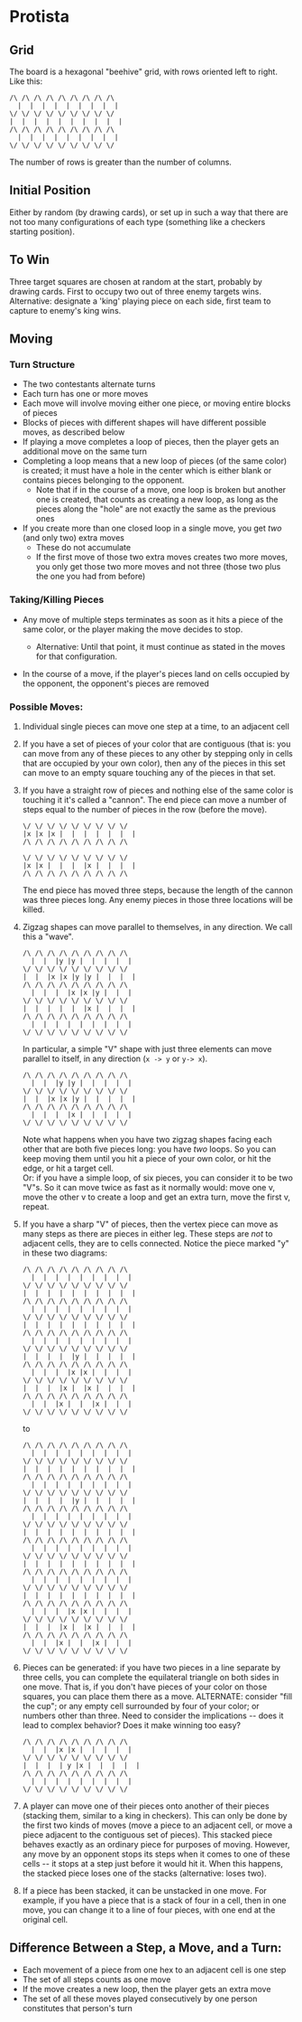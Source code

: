 # Protista  
## Grid  
The board is a hexagonal "beehive" grid, with rows oriented left to right.  
Like this:  
```
/\ /\ /\ /\ /\ /\ /\ /\ /\
  |  |  |  |  |  |  |  |  |
\/ \/ \/ \/ \/ \/ \/ \/ \/
|  |  |  |  |  |  |  |  |  |
/\ /\ /\ /\ /\ /\ /\ /\ /\
  |  |  |  |  |  |  |  |  |
\/ \/ \/ \/ \/ \/ \/ \/ \/
```
The number of rows is greater than the number of columns.  
## Initial Position  
Either by random (by drawing cards), or set up in such a way that there are not too many configurations of each type (something like a checkers starting position).

## To Win  
Three target squares are chosen at random at the start, probably by drawing cards. First to occupy two out of three enemy targets wins.  
Alternative: designate a 'king' playing piece on each side, first team to capture to enemy's king wins.

## Moving
### Turn Structure
- The two contestants alternate turns
- Each turn has one or more moves
- Each move will involve moving either one piece, or moving entire blocks of pieces
- Blocks of pieces with different shapes will have different possible moves, as described below
- If playing a move completes a loop of pieces, then the player gets an additional move on the same turn
- Completing a loop means that a new loop of pieces (of the same color) is created; it must have a hole in the center which is either blank or contains pieces belonging to the opponent.
  - Note that if in the course of a move, one loop is broken but another one is created, that counts as creating a new loop, as long as the pieces along the "hole" are not exactly the same as the previous ones
- If you create more than one closed loop in a single move, you get *two* (and only two) extra moves
  - These do not accumulate
  - If the first move of those two extra moves creates two more moves, you only get those two more moves and not three (those two plus the one you had from before)
### Taking/Killing Pieces
- Any move of multiple steps terminates as soon as it hits a piece of the same color, or the player making the move decides to stop.  
  - Alternative: Until that point, it must continue as stated in the moves for that configuration.

- In the course of a move, if the player's pieces land on cells occupied by the opponent, the opponent's pieces are removed

### Possible Moves:

1. Individual single pieces can move one step at a time, to an adjacent cell

2. If you have a set of pieces of your color that are contiguous (that is: you can move from any of these pieces to any other by stepping only in cells that are occupied by your own color), then any of the pieces in this set can move to an empty square touching any of the pieces in that set. 

3. If you have a straight row of pieces and nothing else of the same color is touching it it's called a "cannon".  The end piece can move a number of steps equal to the number of pieces in the row (before the move).
   ```
   \/ \/ \/ \/ \/ \/ \/ \/ \/
   |x |x |x |  |  |  |  |  |  |
   /\ /\ /\ /\ /\ /\ /\ /\ /\

   \/ \/ \/ \/ \/ \/ \/ \/ \/
   |x |x |  |  |  |x |  |  |  |
   /\ /\ /\ /\ /\ /\ /\ /\ /\
   ```
   The end piece has moved three steps, because the length of the cannon was three pieces long.  Any enemy pieces in those three locations will be killed.

4. Zigzag shapes can move parallel to themselves, in any direction.  We call this a "wave".
   ```
   /\ /\ /\ /\ /\ /\ /\ /\ /\
     |  |  |y |y |  |  |  |  |
   \/ \/ \/ \/ \/ \/ \/ \/ \/
   |  |  |x |x |y |y |  |  |  |
   /\ /\ /\ /\ /\ /\ /\ /\ /\
     |  |  |  |x |x |y |  |  |
   \/ \/ \/ \/ \/ \/ \/ \/ \/
   |  |  |  |  |  |x |  |  |  |
   /\ /\ /\ /\ /\ /\ /\ /\ /\
     |  |  |  |  |  |  |  |  |
   \/ \/ \/ \/ \/ \/ \/ \/ \/
   ```
   In particular, a simple "V" shape with just three elements can move parallel to itself, in any direction (`x -> y` or `y-> x`).
   ```
   /\ /\ /\ /\ /\ /\ /\ /\ /\
     |  |  |y |y |  |  |  |  |
   \/ \/ \/ \/ \/ \/ \/ \/ \/
   |  |  |x |x |y |  |  |  |  |
   /\ /\ /\ /\ /\ /\ /\ /\ /\
     |  |  |  |x |  |  |  |  |
   \/ \/ \/ \/ \/ \/ \/ \/ \/
   ```
   Note what happens when you have two zigzag shapes facing each other that are both five pieces long: you have *two* loops.  So you can keep moving them until you hit a piece of your own color, or hit the edge, or hit a target cell.  
   Or: if you have a simple loop, of six pieces, you can consider it to be two "V"s.  So it can move twice as fast as it normally would: move one v, move the other v to create a loop and get an extra turn, move the first v, repeat.

5) If you have a sharp "V" of pieces, then the vertex piece can move as many steps as there are pieces in either leg.  These steps are *not* to adjacent cells, they are to cells connected.  Notice the piece marked "y" in these two diagrams:
   ```
   /\ /\ /\ /\ /\ /\ /\ /\ /\
     |  |  |  |  |  |  |  |  |
   \/ \/ \/ \/ \/ \/ \/ \/ \/
   |  |  |  |  |  |  |  |  |  |
   /\ /\ /\ /\ /\ /\ /\ /\ /\
     |  |  |  |  |  |  |  |  |
   \/ \/ \/ \/ \/ \/ \/ \/ \/
   |  |  |  |  |  |  |  |  |  |
   /\ /\ /\ /\ /\ /\ /\ /\ /\
     |  |  |  |  |  |  |  |  |
   \/ \/ \/ \/ \/ \/ \/ \/ \/
   |  |  |  |  |y |  |  |  |  |
   /\ /\ /\ /\ /\ /\ /\ /\ /\
     |  |  |  |x |x |  |  |  |
   \/ \/ \/ \/ \/ \/ \/ \/ \/
   |  |  |  |x |  |x |  |  |  |
   /\ /\ /\ /\ /\ /\ /\ /\ /\
     |  |  |x |  |  |x |  |  |
   \/ \/ \/ \/ \/ \/ \/ \/ \/
   ```
   to
   ```
   /\ /\ /\ /\ /\ /\ /\ /\ /\
     |  |  |  |  |  |  |  |  |
   \/ \/ \/ \/ \/ \/ \/ \/ \/
   |  |  |  |  |  |  |  |  |  |
   /\ /\ /\ /\ /\ /\ /\ /\ /\
     |  |  |  |  |  |  |  |  |
   \/ \/ \/ \/ \/ \/ \/ \/ \/
   |  |  |  |  |y |  |  |  |  |
   /\ /\ /\ /\ /\ /\ /\ /\ /\
     |  |  |  |  |  |  |  |  |
   \/ \/ \/ \/ \/ \/ \/ \/ \/
   |  |  |  |  |  |  |  |  |  |
   /\ /\ /\ /\ /\ /\ /\ /\ /\
     |  |  |  |  |  |  |  |  |
   \/ \/ \/ \/ \/ \/ \/ \/ \/
   |  |  |  |  |  |  |  |  |  |
   /\ /\ /\ /\ /\ /\ /\ /\ /\
     |  |  |  |  |  |  |  |  |
   \/ \/ \/ \/ \/ \/ \/ \/ \/
   |  |  |  |  |  |  |  |  |  |
   /\ /\ /\ /\ /\ /\ /\ /\ /\
     |  |  |  |x |x |  |  |  |
   \/ \/ \/ \/ \/ \/ \/ \/ \/
   |  |  |  |x |  |x |  |  |  |
   /\ /\ /\ /\ /\ /\ /\ /\ /\
     |  |  |x |  |  |x |  |  |
   \/ \/ \/ \/ \/ \/ \/ \/ \/
   ```

6) Pieces can be generated: if you have two pieces in a line separate by three cells, you can complete the equilateral triangle on both sides in one move.  That is, if you don't have pieces of your color on those squares, you can place them there as a move.  ALTERNATE: consider "fill the cup"; or any empty cell surrounded by four of your color; or numbers other than three.  Need to consider the implications -- does it lead to complex behavior?  Does it make winning too easy?
   ```
   /\ /\ /\ /\ /\ /\ /\ /\ /\
     |  |  |x |x |  |  |  |  |
   \/ \/ \/ \/ \/ \/ \/ \/ \/
   |  |  |  | y |x |  |  |  |  |
   /\ /\ /\ /\ /\ /\ /\ /\ /\
     |  |  |  |  |  |  |  |  |
   \/ \/ \/ \/ \/ \/ \/ \/ \/
   ```
7. A player can move one of their pieces onto another of their pieces (stacking them, similar to a king in checkers).  This can only be done by the first two kinds of moves (move a piece to an adjacent cell, or move a piece adjacent to the contiguous set of pieces).  This stacked piece behaves exactly as an ordinary piece for purposes of moving.  However, any move by an opponent stops its steps when it comes to one of these cells -- it stops at a step just before it would hit it.  When this happens, the stacked piece loses one of the stacks (alternative: loses two).

8) If a piece has been stacked, it can be unstacked in one move.  For example, if you have a piece that is a stack of four in a cell, then in one move, you can change it to a line of four pieces, with one end at the original cell.

## Difference Between a Step, a Move, and a Turn:
- Each movement of a piece from one hex to an adjacent cell is one step
- The set of all steps counts as one move
- If the move creates a new loop, then the player gets an extra move
- The set of all these moves played consecutively by one person constitutes that person's turn
  